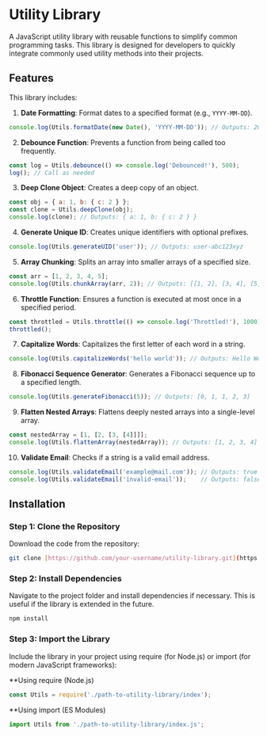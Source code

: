 # Utility Library

A JavaScript utility library with reusable functions to simplify common programming tasks. This library is designed for developers to quickly integrate commonly used utility methods into their projects.

## Features

This library includes:

1. **Date Formatting**: Format dates to a specified format (e.g., `YYYY-MM-DD`).
```javascript
console.log(Utils.formatDate(new Date(), 'YYYY-MM-DD')); // Outputs: 2025-01-05
```
2. **Debounce Function**: Prevents a function from being called too frequently.
```javascript
const log = Utils.debounce(() => console.log('Debounced!'), 500);
log(); // Call as needed
```
3. **Deep Clone Object**: Creates a deep copy of an object.
```javascript
const obj = { a: 1, b: { c: 2 } };
const clone = Utils.deepClone(obj);
console.log(clone); // Outputs: { a: 1, b: { c: 2 } }
```
4. **Generate Unique ID**: Creates unique identifiers with optional prefixes.
```javascript
console.log(Utils.generateUID('user')); // Outputs: user-abc123xyz
```
5. **Array Chunking**: Splits an array into smaller arrays of a specified size.
```javascript
const arr = [1, 2, 3, 4, 5];
console.log(Utils.chunkArray(arr, 2)); // Outputs: [[1, 2], [3, 4], [5]]
```
6. **Throttle Function**: Ensures a function is executed at most once in a specified period.
```javascript
const throttled = Utils.throttle(() => console.log('Throttled!'), 1000);
throttled();
```
7. **Capitalize Words**: Capitalizes the first letter of each word in a string.
```javascript
console.log(Utils.capitalizeWords('hello world')); // Outputs: Hello World
```
8. **Fibonacci Sequence Generator**: Generates a Fibonacci sequence up to a specified length.
```javascript
console.log(Utils.generateFibonacci(5)); // Outputs: [0, 1, 1, 2, 3]
```
9. **Flatten Nested Arrays**: Flattens deeply nested arrays into a single-level array.
```javascript
const nestedArray = [1, [2, [3, [4]]]];
console.log(Utils.flattenArray(nestedArray)); // Outputs: [1, 2, 3, 4]
```
10. **Validate Email**: Checks if a string is a valid email address.
```javascript
console.log(Utils.validateEmail('example@mail.com')); // Outputs: true
console.log(Utils.validateEmail('invalid-email'));    // Outputs: false
```

## Installation

### Step 1: Clone the Repository
Download the code from the repository:

```bash
git clone [https://github.com/your-username/utility-library.git](https://github.com/chikolokoy08/utility.git)
```
### Step 2: Install Dependencies
Navigate to the project folder and install dependencies if necessary. This is useful if the library is extended in the future.

```bash
npm install
```

### Step 3: Import the Library
Include the library in your project using require (for Node.js) or import (for modern JavaScript frameworks):

**Using require (Node.js)
```javascript
const Utils = require('./path-to-utility-library/index');
```

**Using import (ES Modules)
```javascript
import Utils from './path-to-utility-library/index.js';
```

